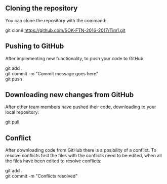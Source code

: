 ## Cloning the repository

You can clone the repository with the command:  
  
git clone https://github.com/SOK-FTN-2016-2017/Tim1.git

## Pushing to GitHub

After implementing new functionality, to push your code to GitHub:  
  
git add .  
git commit -m "Commit message goes here"  
git push

## Downloading new changes from GitHub

After other team members have pushed their code, downloading to your local repository:  
  
git pull

## Conflict

After downloading code from GitHub there is a posibility of a conflict. To resolve conflicts first the files with the conflicts need to be edited, when all the files have been edited to resolve conflicts:  
  
git add .  
git commit -m "Conflicts resolved"


